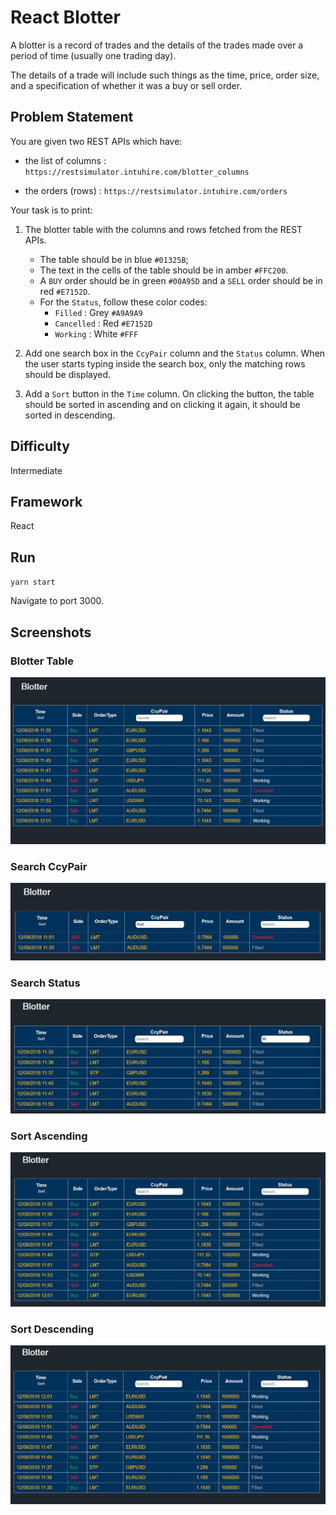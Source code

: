 # React Blotter

A blotter is a record of trades and the details of the trades made over a period of time (usually one trading day).

The details of a trade will include such things as the time, price, order size, and a specification of whether it was a buy or sell order.

## Problem Statement

You are given two REST APIs which have: 

* the list of columns : `https://restsimulator.intuhire.com/blotter_columns`

* the orders (rows) : `https://restsimulator.intuhire.com/orders`
 

Your task is to print: 

1. The blotter table with the columns and rows fetched from the REST APIs.
    * The table should be in blue `#01325B`;
    * The text in the cells of the table should be in amber `#FFC200`.
    * A `BUY` order should be in green `#00A95D` and a `SELL` order should be in red `#E7152D`.
    * For the `Status`, follow these color codes:
        * `Filled` : Grey `#A9A9A9`
        * `Cancelled` : Red `#E7152D`
        * `Working` : White `#FFF`

2. Add one search box in the `CcyPair` column and the `Status` column. When the user starts typing inside the search box, only the matching rows should be displayed. 

3. Add a `Sort` button in the `Time` column. On clicking the button, the table should be sorted in ascending and on clicking it again, it should be sorted in descending.

## Difficulty

Intermediate

## Framework

React

## Run

`yarn start` 

Navigate to port 3000. 

## Screenshots

### Blotter Table

![](screenshots/blotter.JPG)

### Search CcyPair

![](screenshots/search1.JPG)

### Search Status

![](screenshots/search2.JPG)

### Sort Ascending

![](screenshots/sortasc.JPG)

### Sort Descending

![](screenshots/sortdesc.JPG)